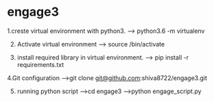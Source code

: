 # engage3
1.creste virtual environment with python3.
--> python3.6 -m virtualenv <name of virtual environment>

2. Activate virtual environment 
--> source <name of virtual environment>/bin/activate

3. install required library in virtual environment.
--> pip install -r requirements.txt

4.Git configuration
-->git clone git@github.com:shiva8722/engage3.git

5. running python script
  -->cd engage3
  -->python engage_script.py
